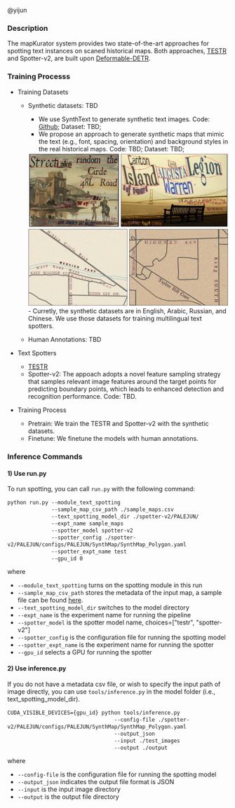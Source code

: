 
@yijun 

### Description 

The mapKurator system provides two state-of-the-art approaches for spotting text instances on scaned historical maps. Both approaches, <a href="https://github.com/mlpc-ucsd/TESTR" target="_blank">TESTR</a> and Spotter-v2, are built upon <a href="https://github.com/fundamentalvision/Deformable-DETR" target="_blank">Deformable-DETR</a>.

### Training Processs

- Training Datasets
  - Synthetic datasets: TBD 
    - We use SynthText to generate synthetic text images. Code: <a href="https://github.com/ankush-me/SynthText" target="_blank">Github</a>; Dataset: TBD;
    - We propose an approach to generate synthetic maps that mimic the text (e.g., font, spacing, orientation) and background styles in the real historical maps. Code: TBD; Dataset: TBD;
    
    <img width="880" alt="image" src="/_media/syntext_example.jpg">
    <img width="880" alt="image" src="/_media/synmap_example.jpg">
    - Curretly, the synthetic datasets are in English, Arabic, Russian, and Chinese. We use those datasets for training multilingual text spotters.
  - Human Annotations: TBD

- Text Spotters
  - <a href="https://github.com/mlpc-ucsd/TESTR" target="_blank">TESTR</a>
  - Spotter-v2: The appoach adopts a novel feature sampling strategy that samples relevant image features around the target points for predicting boundary points, which leads to enhanced detection and recognition performance. Code: TBD.

- Training Process
  - Pretrain: We train the TESTR and Spotter-v2 with the synthetic datasets.
  - Finetune: We finetune the models with human annotations.
  

### Inference Commands 

#### 1) Use run.py 

To run spotting, you can call `run.py` with the following command: 

```
python run.py --module_text_spotting 
              --sample_map_csv_path ./sample_maps.csv
              --text_spotting_model_dir ./spotter-v2/PALEJUN/
              --expt_name sample_maps 
              --spotter_model spotter-v2
              --spotter_config ./spotter-v2/PALEJUN/configs/PALEJUN/SynthMap/SynthMap_Polygon.yaml
              --spotter_expt_name test
              --gpu_id 0
```

where

* `--module_text_spotting` turns on the spotting module in this run
* `--sample_map_csv_path` stores the metadata of the input map, a sample file can be found [here](https://drive.google.com/drive/folders/1Nby1JaIzNSwrGtGFn5Af0VL5y3TGLZGQ). 
* `--text_spotting_model_dir` switches to the model directory
* `--expt_name` is the experiment name for running the pipeline
* `--spotter_model` is the spotter model name, choices=["testr", "spotter-v2"]
* `--spotter_config` is the configuration file for running the spotting model
* `--spotter_expt_name` is the experiment name for running the spotter
* `--gpu_id` selects a GPU for running the spotter


#### 2) Use inference.py

If you do not have a metadata csv file, or wish to specify the input path of image directly, you can use `tools/inference.py` in the model folder (i.e., text_spotting_model_dir). 

```
CUDA_VISIBLE_DEVICES={gpu_id} python tools/inference.py 
                                  --config-file ./spotter-v2/PALEJUN/configs/PALEJUN/SynthMap/SynthMap_Polygon.yaml
                                  --output_json 
                                  --input ./test_images
                                  --output ./output

```
where

* `--config-file` is the configuration file for running the spotting model
* `--output_json` indicates the output file format is JSON
* `--input` is the input image directory
* `--output` is the output file directory


